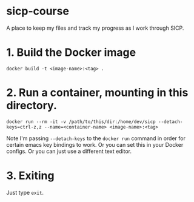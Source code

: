 # sicp-course
A place to keep my files and track my progress as I work through SICP.

# 1. Build the Docker image
`docker build -t <image-name>:<tag> .`

# 2. Run a container, mounting in this directory.
`docker run --rm -it -v /path/to/this/dir:/home/dev/sicp --detach-keys=ctrl-z,z --name=<container-name> <image-name>:<tag>`

Note I'm passing `--detach-keys` to the `docker run` command in order for
certain emacs key bindings to work. Or you can set this in your Docker
configs. Or you can just use a different text editor.

# 3. Exiting
Just type `exit`.
